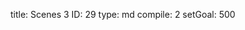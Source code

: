 title:          Scenes 3
ID:             29
type:           md
compile:        2
setGoal:        500


